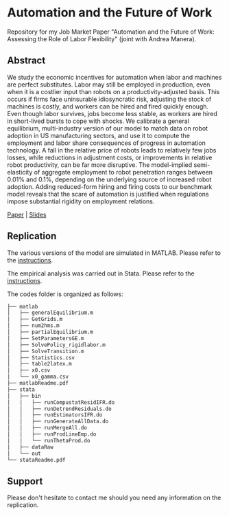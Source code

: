 # Automation and the Future of Work
Repository for my Job Market Paper "Automation and the Future of Work: Assessing the Role of Labor Flexibility" (joint with Andrea Manera).

## Abstract
We study the economic incentives for automation when labor and machines are perfect substitutes. Labor may still be employed in production, even when it is a costlier input than robots on a productivity-adjusted basis. This occurs if firms face uninsurable idiosyncratic risk, adjusting the stock of machines is costly, and workers can be hired and fired quickly enough. Even though labor survives, jobs become less stable, as workers are hired in short-lived bursts to cope with shocks. We calibrate a general equilibrium, multi-industry version of our model to match data on robot adoption in US manufacturing sectors, and use it to compute the employment and labor share consequences of progress in automation technology. A fall in the relative price of robots leads to relatively few jobs losses, while reductions in adjustment costs, or improvements in relative robot productivity, can be far more disruptive. The model-implied semi-elasticity of aggregate employment to robot penetration ranges between 0.01% and 0.1%, depending on the underlying source of increased robot adoption. Adding reduced-form hiring and firing costs to our benchmark model reveals that the scare of automation is justified when regulations impose substantial rigidity on employment relations.

[Paper](https://github.com/mfornino/automation/blob/master/paper.pdf) | [Slides](https://github.com/mfornino/automation/blob/master/slides.pdf)

## Replication
The various versions of the model are simulated in MATLAB. Please refer to the [instructions](https://github.com/mfornino/automation/blob/master/codes/matlabReadme.pdf).

The empirical analysis was carried out in Stata. Please refer to the [instructions](https://github.com/mfornino/automation/blob/master/codes/stataReadme.pdf).

The codes folder is organized as follows:

```bash
├── matlab
│   ├── generalEquilibrium.m
│   ├── GetGrids.m
│   ├── num2hms.m
│   ├── partialEquilibrium.m
│   ├── SetParametersGE.m
│   ├── SolvePolicy_rigidlabor.m
│   ├── SolveTransition.m
│   ├── Statistics.csv
│   ├── table2latex.m
│   ├── x0.csv
│   └── x0_gamma.csv
├── matlabReadme.pdf
├── stata
│   ├── bin
│   │   ├── runCompustatResidIFR.do
│   │   ├── runDetrendResiduals.do
│   │   ├── runEstimatorsIFR.do
│   │   ├── runGenerateAllData.do
│   │   ├── runMergeAll.do
│   │   ├── runProdLineEmp.do
│   │   └── runThetaProd.do
│   ├── dataRaw
│   └── out
└── stataReadme.pdf
```

## Support

Please don't hesitate to contact me should you need any information on the replication.
